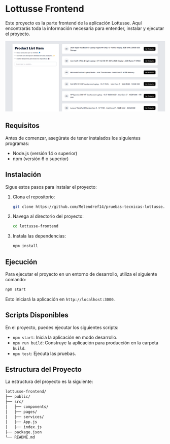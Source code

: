 # Lottusse Frontend

Este proyecto es la parte frontend de la aplicación Lottusse. Aquí encontrarás toda la información necesaria para entender, instalar y ejecutar el proyecto.

![view](./app/assets/productList.png)

## Requisitos

Antes de comenzar, asegúrate de tener instalados los siguientes programas:

- Node.js (versión 14 o superior)
- npm (versión 6 o superior)

## Instalación

Sigue estos pasos para instalar el proyecto:

1. Clona el repositorio:
    ```bash
    git clone https://github.com/Melendref14/pruebas-tecnicas-lottusse.git
    ```
2. Navega al directorio del proyecto:
    ```bash
    cd lottusse-frontend
    ```
3. Instala las dependencias:
    ```bash
    npm install
    ```

## Ejecución

Para ejecutar el proyecto en un entorno de desarrollo, utiliza el siguiente comando:
```bash
npm start
```
Esto iniciará la aplicación en `http://localhost:3000`.

## Scripts Disponibles

En el proyecto, puedes ejecutar los siguientes scripts:

- `npm start`: Inicia la aplicación en modo desarrollo.
- `npm run build`: Construye la aplicación para producción en la carpeta `build`.
- `npm test`: Ejecuta las pruebas.

## Estructura del Proyecto

La estructura del proyecto es la siguiente:

```
lottusse-frontend/
├── public/
├── src/
│   ├── components/
│   ├── pages/
│   ├── services/
│   ├── App.js
│   ├── index.js
├── package.json
└── README.md
```

